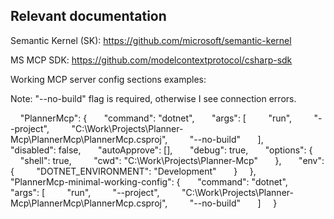 ## Relevant documentation
Semantic Kernel (SK):
https://github.com/microsoft/semantic-kernel

MS MCP SDK:
https://github.com/modelcontextprotocol/csharp-sdk

Working MCP server config sections examples:

Note: "--no-build" flag is required, otherwise I see connection errors.


    "PlannerMcp": {
      "command": "dotnet",
      "args": [
        "run",
        "--project",
        "C:\\Work\\Projects\\Planner-Mcp\\PlannerMcp\\PlannerMcp.csproj",
        "--no-build"
      ],
      "disabled": false,
      "autoApprove": [],
      "debug": true,
      "options": {
        "shell": true,
        "cwd": "C:\\Work\\Projects\\Planner-Mcp"
      },
      "env": {
        "DOTNET_ENVIRONMENT": "Development"
      }
    },
    "PlannerMcp-minimal-working-config": {
      "command": "dotnet",
      "args": [
        "run",
        "--project",
        "C:\\Work\\Projects\\Planner-Mcp\\PlannerMcp\\PlannerMcp.csproj",
        "--no-build"
      ]
    }